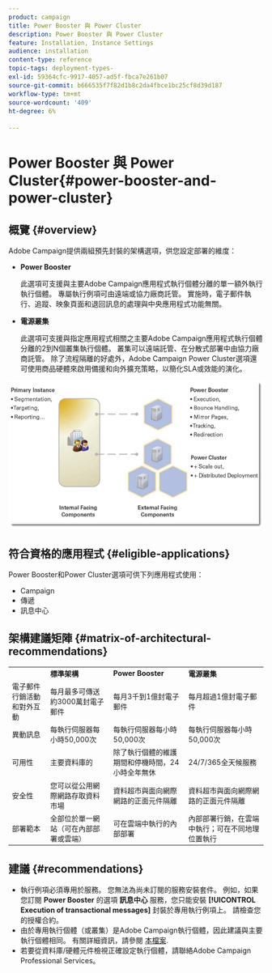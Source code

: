 ```yaml
---
product: campaign
title: Power Booster 與 Power Cluster
description: Power Booster 與 Power Cluster
feature: Installation, Instance Settings
audience: installation
content-type: reference
topic-tags: deployment-types-
exl-id: 59364cfc-9917-4057-ad5f-fbca7e261b07
source-git-commit: b666535f7f82d1b8c2da4fbce1bc25cf8d39d187
workflow-type: tm+mt
source-wordcount: '409'
ht-degree: 6%

---
```


# Power Booster 與 Power Cluster{#power-booster-and-power-cluster}



## 概覽 {#overview}

Adobe Campaign提供兩組預先封裝的架構選項，供您設定部署的維度：

* **Power Booster**

  此選項可支援與主要Adobe Campaign應用程式執行個體分離的單一額外執行執行個體。 專屬執行例項可由遠端或協力廠商託管。 實施時，電子郵件執行、追蹤、映象頁面和退回訊息的處理與中央應用程式功能無關。

* **電源叢集**

  此選項可支援與指定應用程式相關之主要Adobe Campaign應用程式執行個體分離的2到N個叢集執行個體。 叢集可以遠端託管、在分散式部署中由協力廠商託管。 除了流程隔離的好處外，Adobe Campaign Power Cluster選項還可使用商品硬體來啟用備援和向外擴充策略，以簡化SLA或效能的演化。

![](assets/architectural_options_diagram.png)

## 符合資格的應用程式 {#eligible-applications}

Power Booster和Power Cluster選項可供下列應用程式使用：

* Campaign
* 傳遞
* 訊息中心

## 架構建議矩陣 {#matrix-of-architectural-recommendations}

<table> 
 <tbody> 
  <tr> 
   <td> </td> 
   <td> <strong>標準架構</strong><br /> </td> 
   <td> <strong>Power Booster</strong><br /> </td> 
   <td> <strong>電源叢集</strong><br /> </td> 
  </tr> 
  <tr> 
   <td> 電子郵件行銷活動和對外互動<br /> </td> 
   <td> 每月最多可傳送約3000萬封電子郵件<br /> </td> 
   <td> 每月3千到1億封電子郵件<br /> </td> 
   <td> 每月超過1億封電子郵件<br /> </td> 
  </tr> 
  <tr> 
   <td> 異動訊息<br /> </td> 
   <td> 每執行伺服器每小時50,000次<br /> </td> 
   <td> 每執行伺服器每小時50,000次<br /> </td> 
   <td> 每執行伺服器每小時50,000次<br /> </td> 
  </tr> 
  <tr> 
   <td> 可用性<br /> </td> 
   <td> 主要資料庫的<br /> </td> 
   <td> 除了執行個體的維護期間和停機時間，24小時全年無休<br /> </td> 
   <td> 24/7/365全天候服務<br /> </td> 
  </tr> 
  <tr> 
   <td> 安全性<br /> </td> 
   <td> 您可以從公用網際網路存取資料市場<br /> </td> 
   <td> 資料超市與面向網際網路的正面元件隔離<br /> </td> 
   <td> 資料超市與面向網際網路的正面元件隔離<br /> </td> 
  </tr> 
  <tr> 
   <td> 部署範本<br /> </td> 
   <td> 全部位於單一網站（可在內部部署或雲端）<br /> </td> 
   <td> 可在雲端中執行的內部部署<br /> </td> 
   <td> 內部部署行銷，在雲端中執行；可在不同地理位置執行<br /> </td> 
  </tr> 
 </tbody> 
</table>

## 建議 {#recommendations}

* 執行例項必須專用於服務。 您無法為尚未訂閱的服務安裝套件。 例如，如果您訂閱 **Power Booster** 的選項 **訊息中心** 服務，您只能安裝 **[!UICONTROL Execution of transactional messages]** 封裝於專用執行例項上。 請檢查您的授權合約。
* 由於專用執行個體（或叢集）是Adobe Campaign執行個體，因此建議與主要執行個體相同。 有關詳細資訊，請參閱 [本檔案](../../production/using/foreword.md).
* 若要從資料庫/硬體元件檢視正確設定執行個體，請聯絡Adobe Campaign Professional Services。

